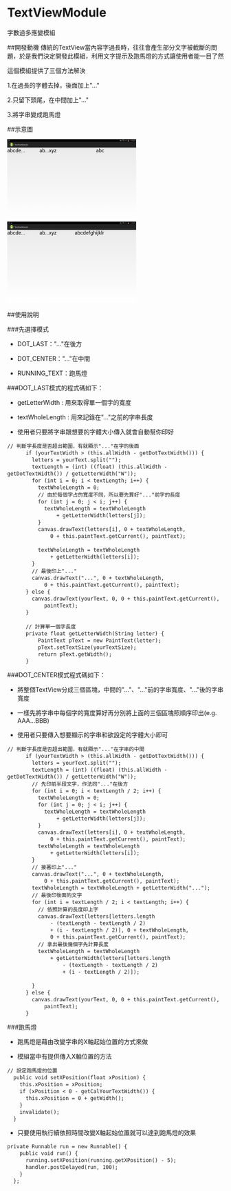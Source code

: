 # TextViewModule
字數過多應變模組



##開發動機
傳統的TextView當內容字過長時，往往會產生部分文字被截斷的問題，於是我們決定開發此模組，利用文字提示及跑馬燈的方式讓使用者能一目了然



這個模組提供了三個方法解決

1.在過長的字體去掉，後面加上"…" 

2.只留下頭尾，在中間加上"…"

3.將字串變成跑馬燈

##示意圖

![demo1](./demo1.png)   ![demo2](./demo2.png)


##使用說明

###先選擇模式

* DOT_LAST："…"在後方

* DOT_CENTER："…"在中間

* RUNNING_TEXT：跑馬燈



###DOT_LAST模式的程式碼如下：

* getLetterWidth : 用來取得單一個字的寬度

* textWholeLength : 用來記錄在"…"之前的字串長度

* 使用者只要將字串跟想要的字體大小傳入就會自動幫你印好

```
// 判斷字長度是否超出範圍，有就顯示"..."在字的後面
      if (yourTextWidth > (this.allWidth - getDotTextWidth())) {
        letters = yourText.split("");
        textLength = (int) ((float) (this.allWidth - getDotTextWidth()) / getLetterWidth("W"));
        for (int i = 0; i < textLength; i++) {
          textWholeLength = 0;
          // 由於每個字占的寬度不同，所以要先算好"..."前字的長度
          for (int j = 0; j < i; j++) {
            textWholeLength = textWholeLength
                + getLetterWidth(letters[j]);
          }
          canvas.drawText(letters[i], 0 + textWholeLength,
              0 + this.paintText.getCurrent(), paintText);

          textWholeLength = textWholeLength
              + getLetterWidth(letters[i]);
        }
        // 最後印上"..."
        canvas.drawText("...", 0 + textWholeLength,
            0 + this.paintText.getCurrent(), paintText);
      } else {
        canvas.drawText(yourText, 0, 0 + this.paintText.getCurrent(),
            paintText);
      }

      // 計算單一個字長度
      private float getLetterWidth(String letter) {
          PaintText pText = new PaintText(letter);
          pText.setTextSize(yourTextSize);
          return pText.getWidth();
      }
```

###DOT_CENTER模式程式碼如下：

* 將整個TextView分成三個區塊，中間的"…"、"…"前的字串寬度、"…"後的字串寬度

* 一樣先將字串中每個字的寬度算好再分別將上面的三個區塊照順序印出(e.g. AAA…BBB)

* 使用者只要傳入想要顯示的字串和欲設定的字體大小即可


```
// 判斷字長度是否超出範圍，有就顯示"..."在字串的中間
      if (yourTextWidth > (this.allWidth - getDotTextWidth())) {
        letters = yourText.split("");
        textLength = (int) ((float) (this.allWidth - getDotTextWidth()) / getLetterWidth("W"));
        // 先印前半段文字，作法同"..."在後方
        for (int i = 0; i < textLength / 2; i++) {
          textWholeLength = 0;
          for (int j = 0; j < i; j++) {
            textWholeLength = textWholeLength
                + getLetterWidth(letters[j]);
          }
          canvas.drawText(letters[i], 0 + textWholeLength,
              0 + this.paintText.getCurrent(), paintText);
          textWholeLength = textWholeLength
              + getLetterWidth(letters[i]);
        }
        // 接著印上"..."
        canvas.drawText("...", 0 + textWholeLength,
            0 + this.paintText.getCurrent(), paintText);
        textWholeLength = textWholeLength + getLetterWidth("...");
        // 最後印後面的文字
        for (int i = textLength / 2; i < textLength; i++) {
          // 依照計算的長度印上字
          canvas.drawText(letters[letters.length
              - (textLength - textLength / 2)
              + (i - textLength / 2)], 0 + textWholeLength,
              0 + this.paintText.getCurrent(), paintText);
          // 拿出最後幾個字先計算長度
          textWholeLength = textWholeLength
              + getLetterWidth(letters[letters.length
                  - (textLength - textLength / 2)
                  + (i - textLength / 2)]);
          
        }
      } else {
        canvas.drawText(yourText, 0, 0 + this.paintText.getCurrent(),
            paintText);
      }

```



###跑馬燈

* 跑馬燈是藉由改變字串的X軸起始位置的方式來做

* 模組當中有提供傳入X軸位置的方法

```
// 設定跑馬燈的位置
  public void setXPosition(float xPosition) {
    this.xPosition = xPosition;
    if (xPosition < 0 - getCalYourTextWidth()) {
      this.xPosition = 0 + getWidth();
    }
    invalidate();
  }
```

* 只要使用執行續依照時間改變X軸起始位置就可以達到跑馬燈的效果

```
private Runnable run = new Runnable() {
    public void run() {
      running.setXPosition(running.getXPosition() - 5);
      handler.postDelayed(run, 100);
    }
  };
```





